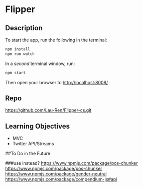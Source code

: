 # Flipper
## Description
To start the app, run the following in the terminal:

```sh
npm install
npm run watch
```

In a *second* terminal window, run:

```sh
npm start
```

Then open your browser to [http://localhost:8008/](http://localhost:8008/)

## Repo
https://github.com/Lau-Ren/Flipper-cs.git



## Learning Objectives

<ul>
	<li>MVC</li>
	<li>Twitter API/Streams</li>


</ul>



##To Do in the Future

###use instead?
https://www.npmjs.com/package/pos-chunker
https://www.npmjs.com/package/pos-chunker
https://www.npmjs.com/package/gender-neutral
https://www.npmjs.com/package/compendium-js#api